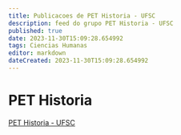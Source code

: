 ```yaml
---
title: Publicacoes de PET Historia - UFSC 
description: feed do grupo PET Historia - UFSC
published: true
date: 2023-11-30T15:09:28.654992
tags: Ciencias Humanas
editor: markdown
dateCreated: 2023-11-30T15:09:28.654992
---
```


# PET Historia
[PET Historia - UFSC](/grupo/183PETHistoriaUFSC.md)